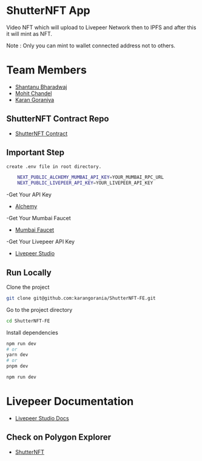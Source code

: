 # ShutterNFT App

Video NFT which will upload to Livepeer Network then to IPFS and after this it will mint as NFT.

Note : Only you can mint to wallet connected address not to others.

# Team Members

- [Shantanu Bharadwaj](https://github.com/itsshantanu)
- [Mohit Chandel](https://github.com/mohitchandel)
- [Karan Goraniya](https://github.com/karangorania)

## ShutterNFT Contract Repo

- [ShutterNFT Contract ](https://github.com/karangorania/ShutterNFT-Contract)

## Important Step

```bash
create .env file in root directory.
```

```bash
    NEXT_PUBLIC_ALCHEMY_MUMBAI_API_KEY=YOUR_MUMBAI_RPC_URL
    NEXT_PUBLIC_LIVEPEER_API_KEY=YOUR_LIVEPEER_API_KEY
```

-Get Your API Key

- [Alchemy](https://alchemy.com/?r=36af7883c4699196)

-Get Your Mumbai Faucet

- [Mumbai Faucet](https://mumbaifaucet.com/)

-Get Your Livepeer API Key

- [Livepeer Studio](https://livepeer.studio/login)

## Run Locally

Clone the project

```bash
git clone git@github.com:karangorania/ShutterNFT-FE.git
```

Go to the project directory

```bash
cd ShutterNFT-FE
```

Install dependencies

```bash
npm run dev
# or
yarn dev
# or
pnpm dev
```

```bash
npm run dev
```

# Livepeer Documentation

- [Livepeer Studio Docs](https://docs.livepeer.studio/)

## Check on Polygon Explorer

- [ShutterNFT](https://mumbai.polygonscan.com/address/0x1348e0a5cfd3b0418fe0ab05ba23c2ce309a60f5)
